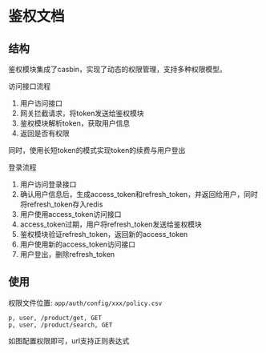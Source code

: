 # 鉴权文档

## 结构

鉴权模块集成了casbin，实现了动态的权限管理，支持多种权限模型。

访问接口流程

1. 用户访问接口
2. 网关拦截请求，将token发送给鉴权模块
3. 鉴权模块解析token，获取用户信息
4. 返回是否有权限

同时，使用长短token的模式实现token的续费与用户登出

登录流程

1. 用户访问登录接口
2. 确认用户信息后，生成access_token和refresh_token，并返回给用户，同时将refresh_token存入redis
3. 用户使用access_token访问接口
4. access_token过期，用户将refresh_token发送给鉴权模块
5. 鉴权模块验证refresh_token，返回新的access_token
6. 用户使用新的access_token访问接口
7. 用户登出，删除refresh_token

## 使用

权限文件位置: `app/auth/config/xxx/policy.csv`

```csv
p, user, /product/get, GET
p, user, /product/search, GET
```

如图配置权限即可，url支持正则表达式